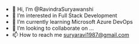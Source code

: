 - 👋 Hi, I’m @RavindraSuryawanshi
- 👀 I’m interested in Full Stack Development
- 🌱 I’m currently learning Microsoft Azure DevOps
- 💞️ I’m looking to collaborate on ...
- 📫 How to reach me suryaravi1987@gmail.com

<!---
RavindraSuryawanshi/RavindraSuryawanshi is a ✨ special ✨ repository because its `README.md` (this file) appears on your GitHub profile.
You can click the Preview link to take a look at your changes.
--->

